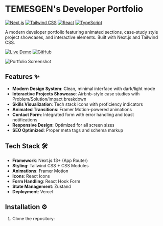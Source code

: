 # TEMESGEN's Developer Portfolio

[![Next.js](https://img.shields.io/badge/Next.js-13+-black?logo=next.js)](https://nextjs.org/)
[![Tailwind CSS](https://img.shields.io/badge/Tailwind_CSS-3.0+-38B2AC?logo=tailwind-css)](https://tailwindcss.com/)
[![React](https://img.shields.io/badge/React-18+-61DAFB?logo=react)](https://react.dev/)
[![TypeScript](https://img.shields.io/badge/TypeScript-5.0+-3178C6?logo=typescript)](https://www.typescriptlang.org/)

A modern developer portfolio featuring animated sections, case-study style project showcases, and interactive elements. Built with Next.js and Tailwind CSS.

[![Live Demo](https://img.shields.io/badge/Live_Demo-Vercel-000000?logo=vercel)](https://your-portfolio.vercel.app)
[![GitHub](https://img.shields.io/badge/Source_Code-GitHub-181717?logo=github)](https://github.com/yourusername/portfolio)

![Portfolio Screenshot](/public/screenshot.jpg)

## Features ✨

- **Modern Design System**: Clean, minimal interface with dark/light mode
- **Interactive Projects Showcase**: Airbnb-style case studies with Problem/Solution/Impact breakdown
- **Skills Visualization**: Tech stack icons with proficiency indicators
- **Animated Transitions**: Framer Motion-powered animations
- **Contact Form**: Integrated form with error handling and toast notifications
- **Responsive Design**: Optimized for all screen sizes
- **SEO Optimized**: Proper meta tags and schema markup

## Tech Stack 🛠️

- **Framework**: Next.js 13+ (App Router)
- **Styling**: Tailwind CSS + CSS Modules
- **Animations**: Framer Motion
- **Icons**: React Icons
- **Form Handling**: React Hook Form
- **State Management**: Zustand
- **Deployment**: Vercel

## Installation ⚙️

1. Clone the repository:
```bash
